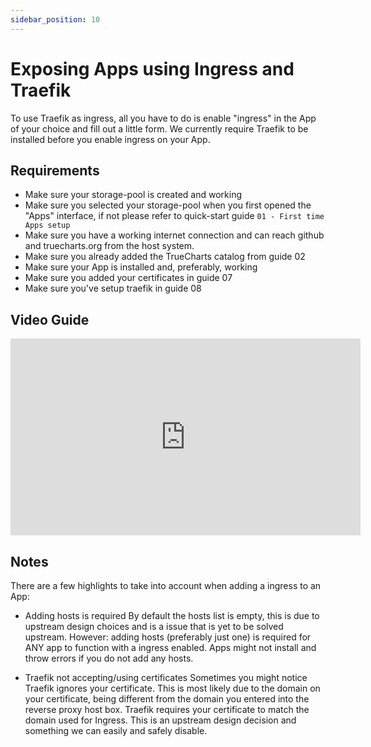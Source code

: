 ```yaml
---
sidebar_position: 10
---
```

# Exposing Apps using Ingress and Traefik

To use Traefik as ingress, all you have to do is enable "ingress" in the App of your choice and fill out a little form.
We currently require Traefik to be installed before you enable ingress on your App.

## Requirements

- Make sure your storage-pool is created and working
- Make sure you selected your storage-pool when you first opened the "Apps" interface, if not please refer to quick-start guide `01 - First time Apps setup`
- Make sure you have a working internet connection and can reach github and truecharts.org from the host system.
- Make sure you already added the TrueCharts catalog from guide 02
- Make sure your App is installed and, preferably, working
- Make sure you added your certificates in guide 07
- Make sure you've setup traefik in guide 08

## Video Guide

<iframe width="560" height="315" src="https://www.youtube.com/embed/0Rmav5gyAwI" title="YouTube video player" frameBorder="0" allow="accelerometer; autoplay; clipboard-write; encrypted-media; gyroscope; picture-in-picture" allowFullScreen></iframe>

## Notes

There are a few highlights to take into account when adding a ingress to an App:

- Adding hosts is required
By default the hosts list is empty, this is due to upstream design choices and is a issue that is yet to be solved upstream.
However: adding hosts (preferably just one) is required for ANY app to function with a ingress enabled. Apps might not install and throw errors if you do not add any hosts.

- Traefik not accepting/using certificates
Sometimes you might notice Traefik ignores your certificate. This is most likely due to the domain on your certificate, being different from the domain you entered into the reverse proxy host box.
Traefik requires your certificate to match the domain used for Ingress. This is an upstream design decision and something we can easily and safely disable.
